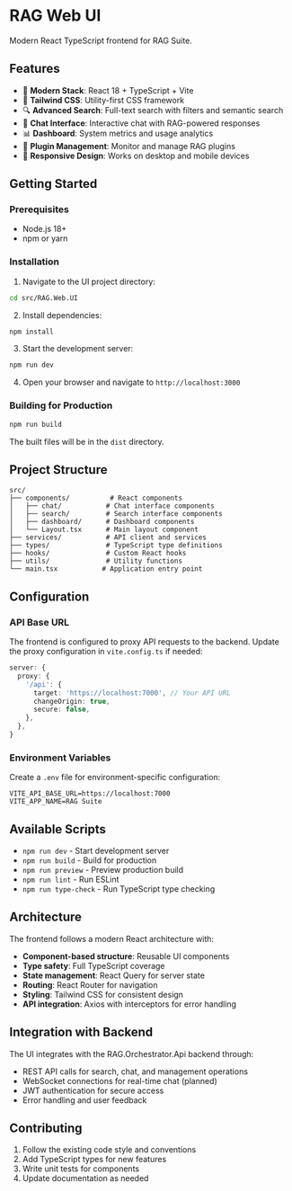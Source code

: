 # RAG Web UI

Modern React TypeScript frontend for RAG Suite.

## Features

* 🚀 **Modern Stack**: React 18 + TypeScript + Vite
* 🎨 **Tailwind CSS**: Utility-first CSS framework
* 🔍 **Advanced Search**: Full-text search with filters and semantic search
* 💬 **Chat Interface**: Interactive chat with RAG-powered responses
* 📊 **Dashboard**: System metrics and usage analytics
* 🔌 **Plugin Management**: Monitor and manage RAG plugins
* 📱 **Responsive Design**: Works on desktop and mobile devices

## Getting Started

### Prerequisites

* Node.js 18+
* npm or yarn

### Installation


1. Navigate to the UI project directory:

```bash
cd src/RAG.Web.UI
```


2. Install dependencies:

```bash
npm install
```


3. Start the development server:

```bash
npm run dev
```


4. Open your browser and navigate to `http://localhost:3000`

### Building for Production

```bash
npm run build
```

The built files will be in the `dist` directory.

## Project Structure

```
src/
├── components/          # React components
│   ├── chat/           # Chat interface components
│   ├── search/         # Search interface components
│   ├── dashboard/      # Dashboard components
│   └── Layout.tsx      # Main layout component
├── services/           # API client and services
├── types/              # TypeScript type definitions
├── hooks/              # Custom React hooks
├── utils/              # Utility functions
└── main.tsx           # Application entry point
```

## Configuration

### API Base URL

The frontend is configured to proxy API requests to the backend. Update the proxy configuration in `vite.config.ts` if needed:

```typescript
server: {
  proxy: {
    '/api': {
      target: 'https://localhost:7000', // Your API URL
      changeOrigin: true,
      secure: false,
    },
  },
}
```

### Environment Variables

Create a `.env` file for environment-specific configuration:

```
VITE_API_BASE_URL=https://localhost:7000
VITE_APP_NAME=RAG Suite
```

## Available Scripts

* `npm run dev` - Start development server
* `npm run build` - Build for production
* `npm run preview` - Preview production build
* `npm run lint` - Run ESLint
* `npm run type-check` - Run TypeScript type checking

## Architecture

The frontend follows a modern React architecture with:

* **Component-based structure**: Reusable UI components
* **Type safety**: Full TypeScript coverage
* **State management**: React Query for server state
* **Routing**: React Router for navigation
* **Styling**: Tailwind CSS for consistent design
* **API integration**: Axios with interceptors for error handling

## Integration with Backend

The UI integrates with the RAG.Orchestrator.Api backend through:

* REST API calls for search, chat, and management operations
* WebSocket connections for real-time chat (planned)
* JWT authentication for secure access
* Error handling and user feedback

## Contributing


1. Follow the existing code style and conventions
2. Add TypeScript types for new features
3. Write unit tests for components
4. Update documentation as needed


